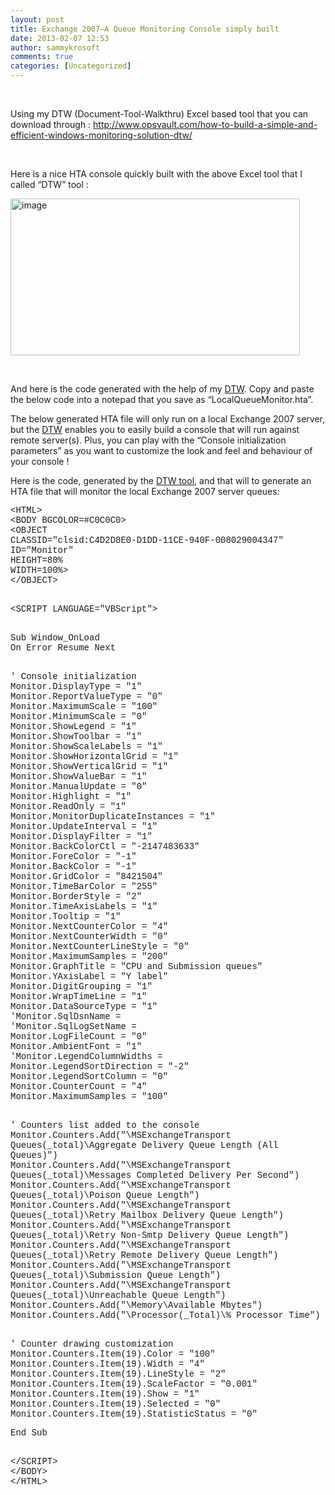 ```yaml
---
layout: post
title: Exchange 2007–A Queue Monitoring Console simply built
date: 2013-02-07 12:53
author: sammykrosoft
comments: true
categories: [Uncategorized]
---
```

<p>&#160;</p>  <p>Using my DTW (Document-Tool-Walkthru) Excel based tool that you can download through : <a title="http://www.opsvault.com/how-to-build-a-simple-and-efficient-windows-monitoring-solution-dtw/" href="http://www.opsvault.com/how-to-build-a-simple-and-efficient-windows-monitoring-solution-dtw/">http://www.opsvault.com/how-to-build-a-simple-and-efficient-windows-monitoring-solution-dtw/</a></p>  <p>&#160;</p>  <p>Here is a nice HTA console quickly built with the above Excel tool that I called “DTW” tool :</p>  <p><a href="https://msdnshared.blob.core.windows.net/media/TNBlogsFS/prod.evol.blogs.technet.com/CommunityServer.Blogs.Components.WeblogFiles/00/00/00/73/61/metablogapi/0361.image_2.png" original-url="http://blogs.technet.com/cfs-file.ashx/__key/communityserver-blogs-components-weblogfiles/00-00-00-73-61-metablogapi/0361.image_5F00_2.png"><img style="background-image: none; border-right-width: 0px; padding-left: 0px; padding-right: 0px; display: inline; border-top-width: 0px; border-bottom-width: 0px; border-left-width: 0px; padding-top: 0px" title="image" border="0" alt="image" src="https://msdnshared.blob.core.windows.net/media/TNBlogsFS/prod.evol.blogs.technet.com/CommunityServer.Blogs.Components.WeblogFiles/00/00/00/73/61/metablogapi/3173.image_thumb.png" original-url="http://blogs.technet.com/cfs-file.ashx/__key/communityserver-blogs-components-weblogfiles/00-00-00-73-61-metablogapi/3173.image_5F00_thumb.png" width="463" height="251" /></a></p>  <p>&#160;</p>  <p>And here is the code generated with the help of my <a href="http://www.opsvault.com/how-to-build-a-simple-and-efficient-windows-monitoring-solution-dtw/">DTW</a>. Copy and paste the below code into a notepad that you save as “LocalQueueMonitor.hta”. </p>  <p>The below generated HTA file will only run on a local Exchange 2007 server, but the <a href="http://www.opsvault.com/how-to-build-a-simple-and-efficient-windows-monitoring-solution-dtw/">DTW</a> enables you to easily build a console that will run against remote server(s). Plus, you can play with the “Console initialization parameters” as you want to customize the look and feel and behaviour of your console !</p>  <p>Here is the code, generated by the <a href="http://www.opsvault.com/how-to-build-a-simple-and-efficient-windows-monitoring-solution-dtw/">DTW tool</a>, and that will to generate an HTA file that will monitor the local Exchange 2007 server queues:</p>  <p><font face="Courier New">&lt;HTML&gt;      <br />&lt;BODY BGCOLOR=#C0C0C0&gt;       <br />&lt;OBJECT       <br />CLASSID=&quot;clsid:C4D2D8E0-D1DD-11CE-940F-008029004347&quot;       <br />ID=&quot;Monitor&quot;       <br />HEIGHT=80%       <br />WIDTH=100%&gt;       <br />&lt;/OBJECT&gt;</font></p> <font face="Courier New">   <p>     <br />&lt;SCRIPT LANGUAGE=&quot;VBScript&quot;&gt;</p>    <p>     <br />Sub Window_OnLoad       <br />On Error Resume Next</p>    <p>     <br />' Console initialization       <br />Monitor.DisplayType = &quot;1&quot;       <br />Monitor.ReportValueType = &quot;0&quot;       <br />Monitor.MaximumScale = &quot;100&quot;       <br />Monitor.MinimumScale = &quot;0&quot;       <br />Monitor.ShowLegend = &quot;1&quot;       <br />Monitor.ShowToolbar = &quot;1&quot;       <br />Monitor.ShowScaleLabels = &quot;1&quot;       <br />Monitor.ShowHorizontalGrid = &quot;1&quot;       <br />Monitor.ShowVerticalGrid = &quot;1&quot;       <br />Monitor.ShowValueBar = &quot;1&quot;       <br />Monitor.ManualUpdate = &quot;0&quot;       <br />Monitor.Highlight = &quot;1&quot;       <br />Monitor.ReadOnly = &quot;1&quot;       <br />Monitor.MonitorDuplicateInstances = &quot;1&quot;       <br />Monitor.UpdateInterval = &quot;1&quot;       <br />Monitor.DisplayFilter = &quot;1&quot;       <br />Monitor.BackColorCtl = &quot;-2147483633&quot;       <br />Monitor.ForeColor = &quot;-1&quot;       <br />Monitor.BackColor = &quot;-1&quot;       <br />Monitor.GridColor = &quot;8421504&quot;       <br />Monitor.TimeBarColor = &quot;255&quot;       <br />Monitor.BorderStyle = &quot;2&quot;       <br />Monitor.TimeAxisLabels = &quot;1&quot;       <br />Monitor.Tooltip = &quot;1&quot;       <br />Monitor.NextCounterColor = &quot;4&quot;       <br />Monitor.NextCounterWidth = &quot;0&quot;       <br />Monitor.NextCounterLineStyle = &quot;0&quot;       <br />Monitor.MaximumSamples = &quot;200&quot;       <br />Monitor.GraphTitle = &quot;CPU and Submission queues&quot;       <br />Monitor.YAxisLabel = &quot;Y label&quot;       <br />Monitor.DigitGrouping = &quot;1&quot;       <br />Monitor.WrapTimeLine = &quot;1&quot;       <br />Monitor.DataSourceType = &quot;1&quot;       <br />'Monitor.SqlDsnName =       <br />'Monitor.SqlLogSetName =       <br />Monitor.LogFileCount = &quot;0&quot;       <br />Monitor.AmbientFont = &quot;1&quot;       <br />'Monitor.LegendColumnWidths =       <br />Monitor.LegendSortDirection = &quot;-2&quot;       <br />Monitor.LegendSortColumn = &quot;0&quot;       <br />Monitor.CounterCount = &quot;4&quot;       <br />Monitor.MaximumSamples = &quot;100&quot;</p>    <p>     <br />' Counters list added to the console       <br />Monitor.Counters.Add(&quot;\MSExchangeTransport Queues(_total)\Aggregate Delivery Queue Length (All Queues)&quot;)       <br />Monitor.Counters.Add(&quot;\MSExchangeTransport Queues(_total)\Messages Completed Delivery Per Second&quot;)       <br />Monitor.Counters.Add(&quot;\MSExchangeTransport Queues(_total)\Poison Queue Length&quot;)       <br />Monitor.Counters.Add(&quot;\MSExchangeTransport Queues(_total)\Retry Mailbox Delivery Queue Length&quot;)       <br />Monitor.Counters.Add(&quot;\MSExchangeTransport Queues(_total)\Retry Non-Smtp Delivery Queue Length&quot;)       <br />Monitor.Counters.Add(&quot;\MSExchangeTransport Queues(_total)\Retry Remote Delivery Queue Length&quot;)       <br />Monitor.Counters.Add(&quot;\MSExchangeTransport Queues(_total)\Submission Queue Length&quot;)       <br />Monitor.Counters.Add(&quot;\MSExchangeTransport Queues(_total)\Unreachable Queue Length&quot;)       <br />Monitor.Counters.Add(&quot;\Memory\Available Mbytes&quot;)       <br />Monitor.Counters.Add(&quot;\Processor(_Total)\% Processor Time&quot;)</p>    <p>     <br />' Counter drawing customization       <br />Monitor.Counters.Item(19).Color = &quot;100&quot;       <br />Monitor.Counters.Item(19).Width = &quot;4&quot;       <br />Monitor.Counters.Item(19).LineStyle = &quot;2&quot;       <br />Monitor.Counters.Item(19).ScaleFactor = &quot;0.001&quot;       <br />Monitor.Counters.Item(19).Show = &quot;1&quot;       <br />Monitor.Counters.Item(19).Selected = &quot;0&quot;       <br />Monitor.Counters.Item(19).StatisticStatus = &quot;0&quot;       <br /></p>    <p>End Sub</p>    <p>     <br />&lt;/SCRIPT&gt;       <br />&lt;/BODY&gt;       <br />&lt;/HTML&gt;</p> </font>
